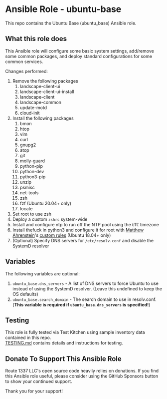 Ansible Role - ubuntu-base
==========================
This repo contains the Ubuntu Base (ubuntu_base) Ansible role.  

What this role does
-------------------
This Ansible role will configure some basic system settings, add/remove some common packages, and deploy standard configurations for some common services.

Changes performed:

1. Remove the following packages
    1. landscape-client-ui
    2. landscape-client-ui-install
    3. landscape-client
    4. landscape-common
    5. update-motd
    6. cloud-init
2. Install the following packages
    1. bmon
    2. htop
    3. vim
    4. curl
    5. gnupg2
    6. atop
    7. git
    8. molly-guard
    9. python-pip
    10. python-dev
    11. python3-pip
    12. unzip
    13. psmisc
    14. net-tools
    15. zsh
    16. fzf (Ubuntu 20.04+ only) 
    17. locate
3. Set root to use zsh
4. Deploy a custom `zshrc` system-wide
5. Install and configure ntp to run off the NTP pool using the `UTC` timezone
6. Install thefuck in python3 and configure it for root with [Matthew Ahrenstein](https://www.ahrenstein.com)'s [custom rules](https://github.com/ahrenstein/thefuck-rules) (Ubuntu 18.04+ only)
7. (Optional) Specify DNS servers for `/etc/resolv.conf` and disable the SystemD resolver

Variables
---------
The following variables are optional:

1. `ubuntu_base.dns_servers` - A list of DNS servers to force Ubuntu to use instead of using the SystemD resolver. (Leave this undefined to keep the OS defaults)
2. `ubuntu_base.search_domain` - The search domain to use in resolv.conf. (**This variable is required if `ubuntu_base.dns_servers` is specified!**)

Testing
-------
This role is fully tested via Test Kitchen using sample inventory data contained in this repo.  
[TESTING.md](TESTING.md) contains details and instructions for testing. 

Donate To Support This Ansible Role
-----------------------------------
Route 1337 LLC's open source code heavily relies on donations. If you find this Ansible role useful, please consider using the GitHub Sponsors button to show your continued support.

Thank you for your support!

